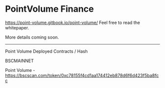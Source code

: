# PointVolume Finance


https://point-volume.gitbook.io/point-volume/ Feel free to read the whitepaper.

More details coming soon.
_________________________________________________________________________________
Point Volume Deployed Contracts / Hash

BSCMAINNET

Point Volume - https://bscscan.com/token/0xc78155f4cd1aa174412eb878d6f6d423f5ba8fcc
